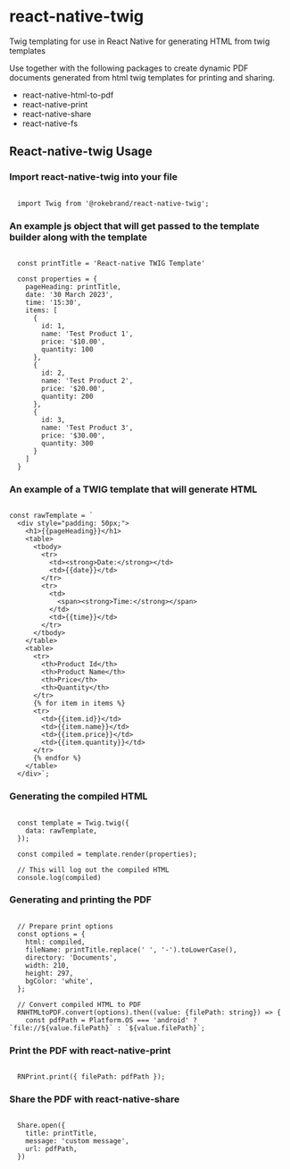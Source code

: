 # react-native-twig

Twig templating for use in React Native for generating HTML from twig templates

Use together with the following packages to create dynamic PDF documents generated from html twig templates for printing and sharing.

- react-native-html-to-pdf
- react-native-print
- react-native-share
- react-native-fs

## React-native-twig Usage

### Import react-native-twig into your file

```

  import Twig from '@rokebrand/react-native-twig';

```

### An example js object that will get passed to the template builder along with the template

```

  const printTitle = 'React-native TWIG Template'

  const properties = {
    pageHeading: printTitle,
    date: '30 March 2023',
    time: '15:30',
    items: [
      {
        id: 1,
        name: 'Test Product 1',
        price: '$10.00',
        quantity: 100
      },
      {
        id: 2,
        name: 'Test Product 2',
        price: '$20.00',
        quantity: 200
      },
      {
        id: 3,
        name: 'Test Product 3',
        price: '$30.00',
        quantity: 300
      }
    ]
  }

```

### An example of a TWIG template that will generate HTML

```

const rawTemplate = `
  <div style="padding: 50px;">
    <h1>{{pageHeading}}</h1>
    <table>
      <tbody>
        <tr>
          <td><strong>Date:</strong></td>
          <td>{{date}}</td>
        </tr>
        <tr>
          <td>
            <span><strong>Time:</strong></span>
          </td>
          <td>{{time}}</td>
        </tr>
      </tbody>
    </table>
    <table>
      <tr>
        <th>Product Id</th>
        <th>Product Name</th>
        <th>Price</th>
        <th>Quantity</th>
      </tr>
      {% for item in items %}
      <tr>
        <td>{{item.id}}</td>
        <td>{{item.name}}</td>
        <td>{{item.price}}</td>
        <td>{{item.quantity}}</td>
      </tr>
      {% endfor %}
    </table>
  </div>`;

```

### Generating the compiled HTML

```

  const template = Twig.twig({
    data: rawTemplate,
  });

  const compiled = template.render(properties);

  // This will log out the compiled HTML
  console.log(compiled)

```

### Generating and printing the PDF

```

  // Prepare print options
  const options = {
    html: compiled,
    fileName: printTitle.replace(' ', '-').toLowerCase(),
    directory: 'Documents',
    width: 210,
    height: 297,
    bgColor: 'white',
  };

  // Convert compiled HTML to PDF
  RNHTMLtoPDF.convert(options).then((value: {filePath: string}) => {
    const pdfPath = Platform.OS === 'android' ? `file://${value.filePath}` : `${value.filePath}`;

```

### Print the PDF with react-native-print

```

  RNPrint.print({ filePath: pdfPath });

```

### Share the PDF with react-native-share

```

  Share.open({
    title: printTitle,
    message: 'custom message',
    url: pdfPath,
  })

```
